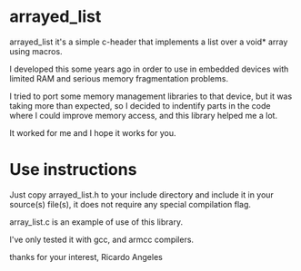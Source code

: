 arrayed_list
============

arrayed_list it's a simple c-header that implements a list over a void* array using macros.

I developed this some years ago in order to use in embedded devices with limited RAM and serious memory fragmentation problems.

I tried to port some memory management libraries to that device, but it was taking more than expected, so I decided to indentify parts in the code where I could improve memory access, and this library helped me a lot.

It worked for me and I hope it works for you.

Use instructions
================

Just copy arrayed_list.h to your include directory and include it in your source(s) file(s), it does not require any special compilation flag.

array_list.c is an example of use of this library.

I've only tested it with gcc, and armcc compilers.

thanks for your interest,
Ricardo Angeles
